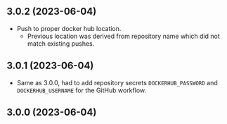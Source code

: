 ## 3.0.2 (2023-06-04)


- Push to proper docker hub location.
  * Previous location was derived from repository name which did not match existing pushes.


## 3.0.1 (2023-06-04)


- Same as 3.0.0, had to add repository secrets `DOCKERHUB_PASSWORD` and `DOCKERHUB_USERNAME` for the GitHub workflow.


## 3.0.0 (2023-06-04)
